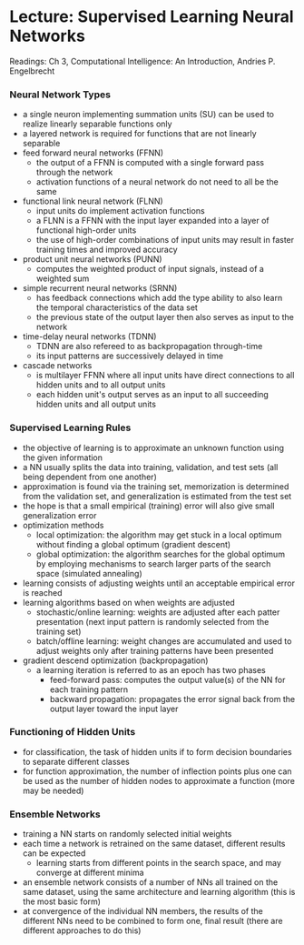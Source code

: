 # Lecture: Supervised Learning Neural Networks

Readings: Ch 3, Computational Intelligence: An Introduction, Andries P. Engelbrecht

### Neural Network Types
- a single neuron implementing summation units (SU) can be used to realize linearly separable functions only
- a layered network is required for functions that are not linearly separable
- feed forward neural networks (FFNN)
  - the output of a FFNN is computed with a single forward pass through the network
  - activation functions of a neural network do not need to all be the same
- functional link neural network (FLNN)
  - input units do implement activation functions
  - a FLNN is a FFNN with the input layer expanded into a layer of functional high-order units
  - the use of high-order combinations of input units may result in faster training times and improved accuracy
- product unit neural networks (PUNN)
  - computes the weighted product of input signals, instead of a weighted sum
- simple recurrent neural networks (SRNN)
  - has feedback connections which add the type ability to also learn the temporal characteristics of the data set
  - the previous state of the output layer then also serves as input to the network
- time-delay neural networks (TDNN)
  - TDNN are also refereed to as backpropagation through-time
  - its input patterns are successively delayed in time
- cascade networks
  - is multilayer FFNN where all input units have direct connections to all hidden units and to all output units
  - each hidden unit's output serves as an input to all succeeding hidden units and all output units

### Supervised Learning Rules
- the objective of learning is to approximate an unknown function using the given information
- a NN usually splits the data into training, validation, and test sets (all being dependent from one another)
- approximation is found via the training set, memorization is determined from the validation set, and generalization is estimated from the test set
- the hope is that a small empirical (training) error will also give small generalization error
- optimization methods
  - local optimization: the algorithm may get stuck in a local optimum without finding a global optimum (gradient descent)
  - global optimization: the algorithm searches for the global optimum by employing mechanisms to search larger parts of the search space (simulated annealing)
- learning consists of adjusting weights until an acceptable empirical error is reached
- learning algorithms based on when weights are adjusted
  - stochastic/online learning: weights are adjusted after each patter presentation (next input pattern is randomly selected from the training set)
  - batch/offline learning: weight changes are accumulated and used to adjust weights only after training patterns have been presented
- gradient descend optimization (backpropagation)
  - a learning iteration is referred to as an epoch has two phases
    - feed-forward pass: computes the output value(s) of the NN for each training pattern
    - backward propagation: propagates the error signal back from the output layer toward the input layer

### Functioning of Hidden Units
- for classification, the task of hidden units if to form decision boundaries to separate different classes
- for function approximation, the number of inflection points plus one can be used as the number of hidden nodes to approximate a function (more may be needed)

### Ensemble Networks
- training a NN starts on randomly selected initial weights
- each time a network is retrained on the same dataset, different results can be expected
  - learning starts from different points in the search space, and may converge at different minima
- an ensemble network consists of a number of NNs all trained on the same dataset, using the same architecture and learning algorithm (this is the most basic form)
- at convergence of the individual NN members, the results of the different NNs need to be combined to form one, final result (there are different approaches to do this)
